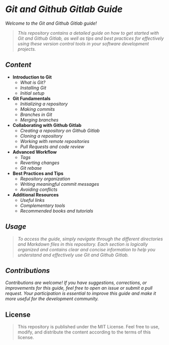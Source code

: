 <!-- Autor: Daniel Benjamin Perez Morales -->
<!-- Github Gitlab: https://Github Gitlab.com/D4nitrix13 -->
<!-- Correo electrónico: danielperezdev@proton.me -->

# ***Git and Github Gitlab Guide***

*Welcome to the Git and Github Gitlab guide!*

> *This repository contains a detailed guide on how to get started with Git and Github Gitlab, as well as tips and best practices for effectively using these version control tools in your software development projects.*

## ***Content***

- **Introduction to Git**
  - *What is Git?*
  - *Installing Git*
  - *Initial setup*
- **Git Fundamentals**
  - *Initializing a repository*
  - *Making commits*
  - *Branches in Git*
  - *Merging branches*
- **Collaborating with Github Gitlab**
  - *Creating a repository on Github Gitlab*
  - *Cloning a repository*
  - *Working with remote repositories*
  - *Pull Requests and code review*
- **Advanced Workflow**
  - *Tags*
  - *Reverting changes*
  - *Git rebase*
- **Best Practices and Tips**
  - *Repository organization*
  - *Writing meaningful commit messages*
  - *Avoiding conflicts*
- **Additional Resources**
  - *Useful links*
  - *Complementary tools*
  - *Recommended books and tutorials*

## ***Usage***

> *To access the guide, simply navigate through the different directories and Markdown files in this repository. Each section is logically organized and contains clear and concise information to help you understand and effectively use Git and Github Gitlab.*

## ***Contributions***

*Contributions are welcome! If you have suggestions, corrections, or improvements for this guide, feel free to open an issue or submit a pull request. Your participation is essential to improve this guide and make it more useful for the development community.*

## **License**

> This repository is published under the MIT License. Feel free to use, modify, and distribute the content according to the terms of this license.
